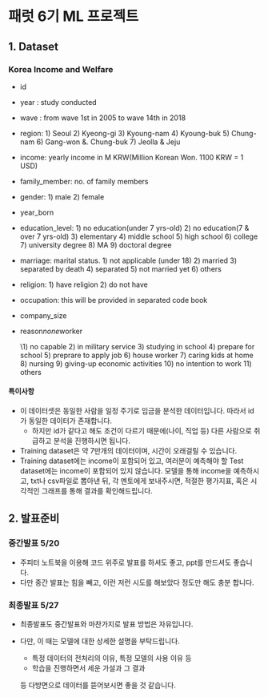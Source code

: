 # 패럿 6기 ML 프로젝트



## 1. Dataset

### Korea Income and Welfare

- id

- year : study conducted

- wave : from wave 1st in 2005 to wave 14th in 2018

- region: 1) Seoul 2) Kyeong-gi 3) Kyoung-nam 4) Kyoung-buk 5) Chung-nam 6) Gang-won &. Chung-buk 7) Jeolla & Jeju

- income: yearly income in M KRW(Million Korean Won. 1100 KRW = 1 USD)

- family_member: no. of family members

- gender: 1) male 2) female

- year_born

- education_level: 1) no education(under 7 yrs-old) 2) no education(7 & over 7 yrs-old) 3) elementary 4) middle school 5) high school 6) college 7) university degree 8) MA 9) doctoral degree

- marriage: marital status. 1) not applicable (under 18) 2) married 3) separated by death 4) separated 5) not married yet 6) others

- religion: 1) have religion 2) do not have

- occupation: this will be provided in separated code book

- company_size

- reason*none*worker

  \1) no capable 2) in military service 3) studying in school 4) prepare for school 5) preprare to apply job 6) house worker 7) caring kids at home 8) nursing 9) giving-up economic activities 10) no intention to work 11) others

#### 특이사항

* 이 데이터셋은 동일한 사람을 일정 주기로 임금을 분석한 데이터입니다. 따라서 id가 동일한 데이터가 존재합니다.
  * 하지만 id가 같다고 해도 조건이 다르기 때문에(나이, 직업 등) 다른 사람으로 취급하고 분석을 진행하시면 됩니다.
* Training dataset은 약 7만개의 데이터이며, 시간이 오래걸릴 수 있습니다.
* Training dataset에는 income이 포함되어 있고, 여러분이 예측해야 할 Test dataset에는 income이 포함되어 있지 않습니다. 모델을 통해 income을 예측하시고, txt나 csv파일로 뽑아낸 뒤, 각 멘토에게 보내주시면, 적절한 평가지표, 혹은 시각적인 그래프를 통해 결과를 확인해드립니다.



## 2. 발표준비

### 중간발표 5/20

* 주피터 노트북을 이용해 코드 위주로 발표를 하셔도 좋고, ppt를 만드셔도 좋습니다.
* 다만 중간 발표는 힘을 빼고, 이런 저런 시도를 해보았다 정도만 해도 충분 합니다.



### 최종발표 5/27

* 최종발표도 중간발표와 마찬가지로 발표 방법은 자유입니다.

* 다만, 이 때는 모델에 대한 상세한 설명을 부탁드립니다.

  * 특정 데이터의 전처리의 이유, 특정 모델의 사용 이유 등
  * 학습을 진행하면서 세운 가설과 그 결과

  등 다방면으로 데이터를 뜯어보시면 좋을 것 같습니다.